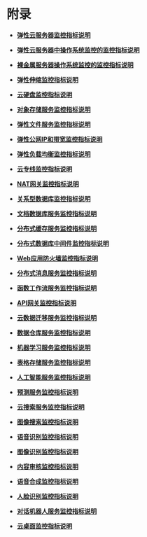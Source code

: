 # 附录<a name="ZH-CN_TOPIC_0022040396"></a>

-   **[弹性云服务器监控指标说明](弹性云服务器监控指标说明.md)**  

-   **[弹性云服务器中操作系统监控的监控指标说明](弹性云服务器中操作系统监控的监控指标说明.md)**  

-   **[裸金属服务器操作系统监控的监控指标说明](裸金属服务器操作系统监控的监控指标说明.md)**  

-   **[弹性伸缩监控指标说明](弹性伸缩监控指标说明.md)**  

-   **[云硬盘监控指标说明](云硬盘监控指标说明.md)**  

-   **[对象存储服务监控指标说明](对象存储服务监控指标说明.md)**  

-   **[弹性文件服务监控指标说明](弹性文件服务监控指标说明.md)**  

-   **[弹性公网IP和带宽监控指标说明](弹性公网IP和带宽监控指标说明.md)**  

-   **[弹性负载均衡监控指标说明](弹性负载均衡监控指标说明.md)**  

-   **[云专线监控指标说明](云专线监控指标说明.md)**  

-   **[NAT网关监控指标说明](NAT网关监控指标说明.md)**  

-   **[关系型数据库监控指标说明](关系型数据库监控指标说明.md)**  

-   **[文档数据库服务监控指标说明](文档数据库服务监控指标说明.md)**  

-   **[分布式缓存服务监控指标说明](分布式缓存服务监控指标说明.md)**  

-   **[分布式数据库中间件监控指标说明](分布式数据库中间件监控指标说明.md)**  

-   **[Web应用防火墙监控指标说明](Web应用防火墙监控指标说明.md)**  

-   **[分布式消息服务监控指标说明](分布式消息服务监控指标说明.md)**  

-   **[函数工作流服务监控指标说明](函数工作流服务监控指标说明.md)**  

-   **[API网关监控指标说明](API网关监控指标说明.md)**  

-   **[云数据迁移服务监控指标说明](云数据迁移服务监控指标说明.md)**  

-   **[数据仓库服务监控指标说明](数据仓库服务监控指标说明.md)**  

-   **[机器学习服务监控指标说明](机器学习服务监控指标说明.md)**  

-   **[表格存储服务监控指标说明](表格存储服务监控指标说明.md)**  

-   **[人工智能服务监控指标说明](人工智能服务监控指标说明.md)**  

-   **[预测服务监控指标说明](预测服务监控指标说明.md)**  

-   **[云搜索服务监控指标说明](云搜索服务监控指标说明.md)**  

-   **[图像搜索监控指标说明](图像搜索监控指标说明.md)**  

-   **[语音识别监控指标说明](语音识别监控指标说明.md)**  

-   **[图像识别监控指标说明](图像识别监控指标说明.md)**  

-   **[内容审核监控指标说明](内容审核监控指标说明.md)**  

-   **[语音合成监控指标说明](语音合成监控指标说明.md)**  

-   **[人脸识别监控指标说明](人脸识别监控指标说明.md)**  

-   **[对话机器人服务监控指标说明](对话机器人服务监控指标说明.md)**  

-   **[云桌面监控指标说明](云桌面监控指标说明.md)**  


